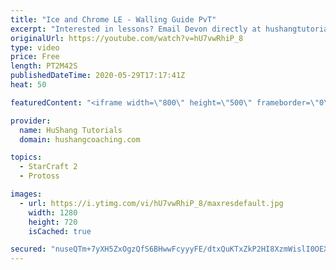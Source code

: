 ```yaml
---
title: "Ice and Chrome LE - Walling Guide PvT"
excerpt: "Interested in lessons? Email Devon directly at hushangtutorials@outlook.com ------------------------------------------------------------------------------------------------------- Want to support HuShang Tutorials directly? Patreon is a website where you can contribute a monthly donation that will help"
originalUrl: https://youtube.com/watch?v=hU7vwRhiP_8
type: video
price: Free
length: PT2M42S
publishedDateTime: 2020-05-29T17:17:41Z
heat: 50

featuredContent: "<iframe width=\"800\" height=\"500\" frameborder=\"0\" src=\"https://www.youtube.com/embed/hU7vwRhiP_8\" allow=\"accelerometer; autoplay; encrypted-media; gyroscope; picture-in-picture\" allowfullscreen></iframe>"

provider:
  name: HuShang Tutorials
  domain: hushangcoaching.com

topics:
  - StarCraft 2
  - Protoss

images:
  - url: https://i.ytimg.com/vi/hU7vwRhiP_8/maxresdefault.jpg
    width: 1280
    height: 720
    isCached: true

secured: "nuseQTm+7yXH5ZxOgzQfS6BHwwFcyyyFE/dtxQuKTxZkP2HI8XzmWislI0OEXY0ozBt4ieXWvTCQdpG0pFrFUCtVpOf2GC/YTDpxrUCevmnAdSjyHQ5/cFdvNWRY/ESPc6S7UkTu2Dg4TUqKlOGzf33XtOSp7mQi2D8jGHN/+PYMzzxp9RtPNZUr9odwRqyYnSVKBpd67ouLW56TwPdR+QkaSonPC7ibohN9+BbgCFt0hD345IPrWI3mownq8d6nnRHmNZ3df+/R4OvQ7dvJWvQnXrZvl2l6ccaMj2H7vI/him57djk6v5mg+dclz5/beNC+dI32mlsDiRwUYZu4NNXgiAAqAa5WjgzwWQWs5aBKGap6gLMHrhQ6Bdxk7ZAQURlJle/+eCSYI0C0SUHhhod9oemRjXFy7jZtplSaflo=;Sgv2IIl6SqzMZdE5rozP0A=="
---
```


